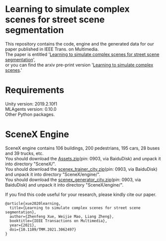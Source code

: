 # Learning to simulate complex scenes for street scene segmentation
This repository contains the code, engine and the generated data for our paper published in IEEE Trans. on Multimedia.<br>
The paper is entitled '[Learning to simulate complex scenes for street scene segmentation](https://ieeexplore.ieee.org/document/9366432)',<br>
or you can find the arxiv pre-print version '[Learning to simulate complex scenes](https://arxiv.org/abs/2006.14611v1).'<br>

# Requirements
Unity version: 2019.2.10f1<br>
MLAgents version: 0.10.0<br>
Other Python packages.

# SceneX Engine
SceneX engine contains 106 buildings, 200 pedestrians, 195 cars, 28 buses and 39 trucks, etc.<br>
You should download the [Assets.zip](https://pan.baidu.com/s/1L-oVRKvK8FOaJzUKtZJwfw)(pin: 0903, via BaiduDisk) and unpack it into directory "SceneX/".<br>
You should download the [scenex_trainer_city.zip](https://pan.baidu.com/s/1xWvE3ZoRs9zydemj49rFXw)(pin: 0903, via BaiduDisk) and unpack it into directory "SceneX/engine/".<br>
You should download the [scenex_generator_city.zip](https://pan.baidu.com/s/1NaY8898ItAxS_3YOXRwAYQ)(pin: 0903, via BaiduDisk) and unpack it into directory "SceneX/engine/".<br>


If you find this code useful for your research, please kindly cite our paper.<br>

```
@article{xue2020learning,
  title={Learning to simulate complex scenes for street scene segmentation},
  author={Zhenfeng Xue, Weijie Mao, Liang Zheng},
  booktitle={IEEE Transactions on Multimedia},
  year={2021},
  doi={10.1109/TMM.2021.3062497}
}
````
